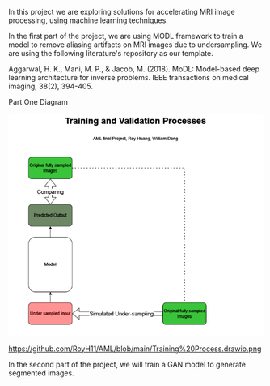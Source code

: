 In this project we are exploring solutions for accelerating MRI image processing, using machine learning techniques. 

In the first part of the project, we are using MODL framework to train a model to remove aliasing artifacts on MRI images due to undersampling. We are using the following literature's repository as our template. 

Aggarwal, H. K., Mani, M. P., & Jacob, M. (2018). MoDL: Model-based deep learning architecture for inverse problems. IEEE transactions on medical imaging, 38(2), 394-405.

Part One Diagram 

![Training Process drawio](https://github.com/RoyH11/AML/blob/main/Training%20Process.drawio.png)

https://github.com/RoyH11/AML/blob/main/Training%20Process.drawio.png


In the second part of the project, we will train a GAN model to generate segmented images. 
